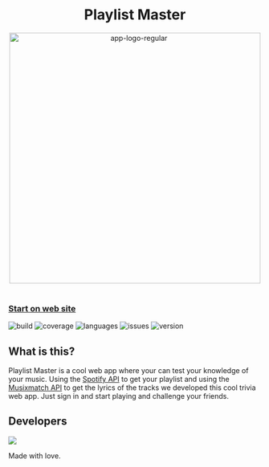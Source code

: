 <h1 align="center">Playlist Master</h1>
<div align="center">
  <img width="500" alt="app-logo-regular" src="https://user-images.githubusercontent.com/37199673/227696384-dc21e1aa-9388-4eb0-808c-eaec6a88191e.png">
</div>
<br />
<h3>
  <a href="https://playlist-master.vercel.app/intro">Start on web site</a>
</h3>

![build](https://img.shields.io/circleci/build/github/Andres2D/playlist-master/main)
![coverage](https://img.shields.io/badge/coverage-68%25-yellowgreen)
![languages](https://img.shields.io/github/languages/count/Andres2D/playlist-master)
![issues](https://img.shields.io/github/issues/Andres2D/playlist-master)
![version](https://img.shields.io/github/v/release/Andres2D/playlist-master)


## What is this?
Playlist Master is a cool web app where your can test your knowledge of your music.
Using the [Spotify API](https://developer.spotify.com/documentation/web-api/) to get 
your playlist and using the [Musixmatch API](https://developer.musixmatch.com/) to get the 
lyrics of the tracks we developed this cool trivia web app. Just sign in and start playing and
challenge your friends.

## Developers
<a href="https://github.com/Andres2D/playlist-master/graphs/contributors">
  <img src="https://contrib.rocks/image?repo=Andres2D/playlist-master" />
</a>

Made with love.

